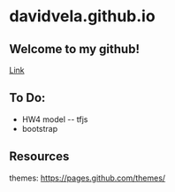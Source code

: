 # davidvela.github.io

## Welcome to my github! 
[Link](davidvela.github.io)
<br/>




## To Do: 
- HW4 model -- tfjs
- bootstrap 


## Resources 
themes: https://pages.github.com/themes/
